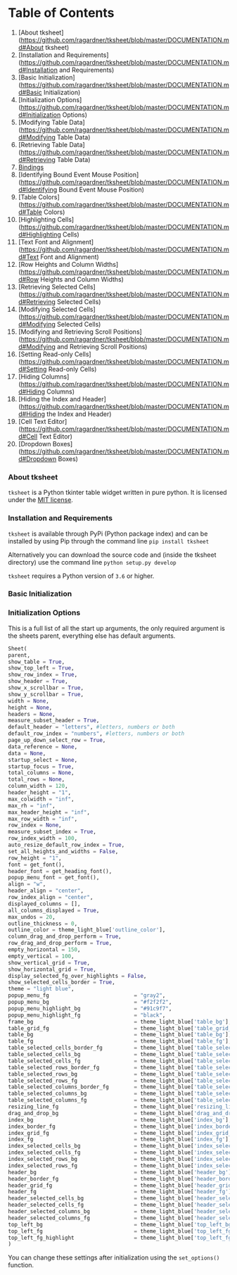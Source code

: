# Table of Contents
1. [About tksheet](https://github.com/ragardner/tksheet/blob/master/DOCUMENTATION.md#About tksheet)
2. [Installation and Requirements](https://github.com/ragardner/tksheet/blob/master/DOCUMENTATION.md#Installation and Requirements)
3. [Basic Initialization](https://github.com/ragardner/tksheet/blob/master/DOCUMENTATION.md#Basic Initialization)
4. [Initialization Options](https://github.com/ragardner/tksheet/blob/master/DOCUMENTATION.md#Initialization Options)
5. [Modifying Table Data](https://github.com/ragardner/tksheet/blob/master/DOCUMENTATION.md#Modifying Table Data)
6. [Retrieving Table Data](https://github.com/ragardner/tksheet/blob/master/DOCUMENTATION.md#Retrieving Table Data)
7. [Bindings](https://github.com/ragardner/tksheet/blob/master/DOCUMENTATION.md#Bindings)
8. [Identifying Bound Event Mouse Position](https://github.com/ragardner/tksheet/blob/master/DOCUMENTATION.md#Identifying Bound Event Mouse Position)
9. [Table Colors](https://github.com/ragardner/tksheet/blob/master/DOCUMENTATION.md#Table Colors)
10. [Highlighting Cells](https://github.com/ragardner/tksheet/blob/master/DOCUMENTATION.md#Highlighting Cells)
11. [Text Font and Alignment](https://github.com/ragardner/tksheet/blob/master/DOCUMENTATION.md#Text Font and Alignment)
12. [Row Heights and Column Widths](https://github.com/ragardner/tksheet/blob/master/DOCUMENTATION.md#Row Heights and Column Widths)
13. [Retrieving Selected Cells](https://github.com/ragardner/tksheet/blob/master/DOCUMENTATION.md#Retrieving Selected Cells)
14. [Modifying Selected Cells](https://github.com/ragardner/tksheet/blob/master/DOCUMENTATION.md#Modifying Selected Cells)
15. [Modifying and Retrieving Scroll Positions](https://github.com/ragardner/tksheet/blob/master/DOCUMENTATION.md#Modifying and Retrieving Scroll Positions)
16. [Setting Read-only Cells](https://github.com/ragardner/tksheet/blob/master/DOCUMENTATION.md#Setting Read-only Cells)
17. [Hiding Columns](https://github.com/ragardner/tksheet/blob/master/DOCUMENTATION.md#Hiding Columns)
18. [Hiding the Index and Header](https://github.com/ragardner/tksheet/blob/master/DOCUMENTATION.md#Hiding the Index and Header)
19. [Cell Text Editor](https://github.com/ragardner/tksheet/blob/master/DOCUMENTATION.md#Cell Text Editor)
20. [Dropdown Boxes](https://github.com/ragardner/tksheet/blob/master/DOCUMENTATION.md#Dropdown Boxes)

### About tksheet
`tksheet` is a Python tkinter table widget written in pure python. It is licensed under the [MIT license](https://github.com/ragardner/tksheet/blob/master/LICENSE.txt).

### Installation and Requirements
`tksheet` is available through PyPi (Python package index) and can be installed by using Pip through the command line `pip install tksheet`

Alternatively you can download the source code and (inside the tksheet directory) use the command line `python setup.py develop`

`tksheet` requires a Python version of `3.6` or higher.

### Basic Initialization



### Initialization Options
This is a full list of all the start up arguments, the only required argument is the sheets parent, everything else has default arguments.

```python
Sheet(
parent,
show_table = True,
show_top_left = True,
show_row_index = True,
show_header = True,
show_x_scrollbar = True,
show_y_scrollbar = True,
width = None,
height = None,
headers = None,
measure_subset_header = True,
default_header = "letters", #letters, numbers or both
default_row_index = "numbers", #letters, numbers or both
page_up_down_select_row = True,
data_reference = None,
data = None,
startup_select = None,
startup_focus = True,
total_columns = None,
total_rows = None,
column_width = 120,
header_height = "1",
max_colwidth = "inf",
max_rh = "inf",
max_header_height = "inf",
max_row_width = "inf",
row_index = None,
measure_subset_index = True,
row_index_width = 100,
auto_resize_default_row_index = True,
set_all_heights_and_widths = False,
row_height = "1",
font = get_font(),
header_font = get_heading_font(),
popup_menu_font = get_font(),
align = "w",
header_align = "center",
row_index_align = "center",
displayed_columns = [],
all_columns_displayed = True,
max_undos = 20,
outline_thickness = 0,
outline_color = theme_light_blue['outline_color'],
column_drag_and_drop_perform = True,
row_drag_and_drop_perform = True,
empty_horizontal = 150,
empty_vertical = 100,
show_vertical_grid = True,
show_horizontal_grid = True,
display_selected_fg_over_highlights = False,
show_selected_cells_border = True,
theme = "light blue",
popup_menu_fg                           = "gray2",
popup_menu_bg                           = "#f2f2f2",
popup_menu_highlight_bg                 = "#91c9f7",
popup_menu_highlight_fg                 = "black",
frame_bg                                = theme_light_blue['table_bg'],
table_grid_fg                           = theme_light_blue['table_grid_fg'],
table_bg                                = theme_light_blue['table_bg'],
table_fg                                = theme_light_blue['table_fg'], 
table_selected_cells_border_fg          = theme_light_blue['table_selected_cells_border_fg'],
table_selected_cells_bg                 = theme_light_blue['table_selected_cells_bg'],
table_selected_cells_fg                 = theme_light_blue['table_selected_cells_fg'],
table_selected_rows_border_fg           = theme_light_blue['table_selected_rows_border_fg'],
table_selected_rows_bg                  = theme_light_blue['table_selected_rows_bg'],
table_selected_rows_fg                  = theme_light_blue['table_selected_rows_fg'],
table_selected_columns_border_fg        = theme_light_blue['table_selected_columns_border_fg'],
table_selected_columns_bg               = theme_light_blue['table_selected_columns_bg'],
table_selected_columns_fg               = theme_light_blue['table_selected_columns_fg'],
resizing_line_fg                        = theme_light_blue['resizing_line_fg'],
drag_and_drop_bg                        = theme_light_blue['drag_and_drop_bg'],
index_bg                                = theme_light_blue['index_bg'],
index_border_fg                         = theme_light_blue['index_border_fg'],
index_grid_fg                           = theme_light_blue['index_grid_fg'],
index_fg                                = theme_light_blue['index_fg'],
index_selected_cells_bg                 = theme_light_blue['index_selected_cells_bg'],
index_selected_cells_fg                 = theme_light_blue['index_selected_cells_fg'],
index_selected_rows_bg                  = theme_light_blue['index_selected_rows_bg'],
index_selected_rows_fg                  = theme_light_blue['index_selected_rows_fg'],
header_bg                               = theme_light_blue['header_bg'],
header_border_fg                        = theme_light_blue['header_border_fg'],
header_grid_fg                          = theme_light_blue['header_grid_fg'],
header_fg                               = theme_light_blue['header_fg'],
header_selected_cells_bg                = theme_light_blue['header_selected_cells_bg'],
header_selected_cells_fg                = theme_light_blue['header_selected_cells_fg'],
header_selected_columns_bg              = theme_light_blue['header_selected_columns_bg'],
header_selected_columns_fg              = theme_light_blue['header_selected_columns_fg'],
top_left_bg                             = theme_light_blue['top_left_bg'],
top_left_fg                             = theme_light_blue['top_left_fg'],
top_left_fg_highlight                   = theme_light_blue['top_left_fg_highlight']
)
```

You can change these settings after initialization using the `set_options()` function.





